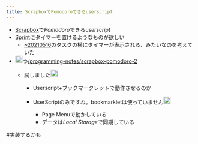 ```yaml
---
title: ScrapboxでPomodoroできるuserscript
---
```


* [Scrapbox](Scrapbox.md)で*Pomodoro*できる*userscript*
* [Sprint](Sprint.md)にタイマーを置けるようなものが欲しい
  * [~20210516](~20210516.md)のタスクの横にタイマーが表示される、みたいなのを考えていた
* <img src='https://scrapbox.io/api/pages/blu3mo-public/takker/icon' alt='takker.icon' height="19.5"/>つ[/programming-notes/scrapbox-pomodoro-2](https://scrapbox.io/programming-notes/scrapbox-pomodoro-2)
  * 試しました<img src='https://scrapbox.io/api/pages/blu3mo-public/blu3mo/icon' alt='blu3mo.icon' height="19.5"/>

    * Userscript+ブックマークレットで動作させるのか
    * UserScriptのみですね。bookmarkletは使っていません<img src='https://scrapbox.io/api/pages/blu3mo-public/takker/icon' alt='takker.icon' height="19.5"/>

      * Page Menuで動かしている
      * データは*Local Storage*で同期している

\#実装するかも
